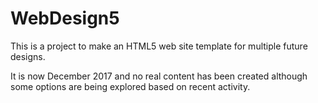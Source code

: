 WebDesign5
==========

This is a project to make an HTML5 web site template for multiple future designs.

It is now December 2017 and no real content has been created although some options are
being explored based on recent activity.

